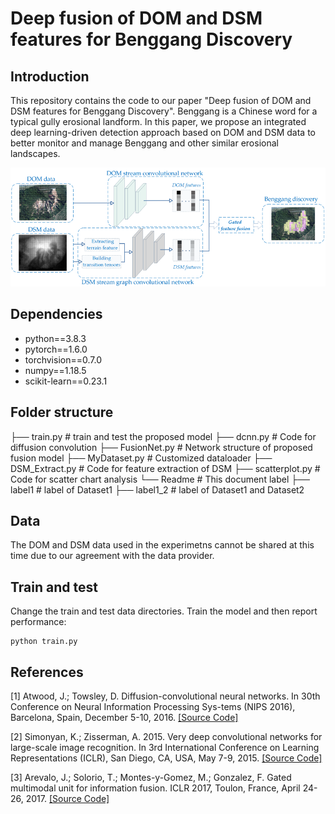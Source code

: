# Deep fusion of DOM and DSM features for Benggang Discovery
## Introduction

This repository contains the code to our paper "Deep fusion of DOM and DSM features for Benggang Discovery". 
Benggang is a Chinese word for a typical gully erosional landform. 
In this paper, we propose an integrated deep learning-driven detection approach based on DOM and DSM data to better monitor and manage Benggang and other similar erosional landscapes.

<p align="center"><img src="intro.png" width="820" /></p>

## Dependencies

- python==3.8.3
- pytorch==1.6.0
- torchvision==0.7.0
- numpy==1.18.5
- scikit-learn==0.23.1

## Folder structure

  ├── train.py                # train and test the proposed model
  ├── dcnn.py               # Code for diffusion convolution
  ├── FusionNet.py       # Network structure of proposed fusion model
  ├── MyDataset.py      # Customized dataloader
  ├── DSM_Extract.py   # Code for feature extraction of DSM
  ├── scatterplot.py      # Code for scatter chart analysis
  └── Readme               # This document
  label
  ├── label1                  # label of Dataset1
  ├── label1_2              # label of Dataset1 and Dataset2

## Data

The DOM and DSM data used in the experimetns cannot be shared at this time due to our agreement with the data provider.

## Train and test 
Change the train and test data directories. Train the model and then report performance:

```
python train.py
```

## References
[1] Atwood, J.; Towsley, D. Diffusion-convolutional neural networks. In 30th Conference on Neural Information Processing Sys-tems (NIPS 2016), Barcelona, Spain, December 5-10, 2016.
[[Source Code]](https://github.com/jcatw/dcnn)

[2] Simonyan, K.; Zisserman, A. 2015. Very deep convolutional networks for large-scale image recognition. In 3rd International Conference on Learning Representations (ICLR), San Diego, CA, USA, May 7-9, 2015.
[[Source Code]](https://github.com/msyim/VGG16)

[3] Arevalo, J.; Solorio, T.; Montes-y-Gomez, M.; Gonzalez, F. Gated multimodal unit for information fusion. ICLR 2017, Toulon, France, April 24-26, 2017.
[[Source Code]](https://github.com/johnarevalo/gmu-mmimdb)
